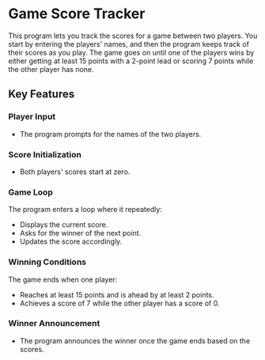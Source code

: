 # Game Score Tracker

This program lets you track the scores for a game between two players. You start by entering the players' names, and then the program keeps track of their scores as you play. The game goes on until one of the players wins by either getting at least 15 points with a 2-point lead or scoring 7 points while the other player has none.

## Key Features

### Player Input
- The program prompts for the names of the two players.

### Score Initialization
- Both players' scores start at zero.

### Game Loop
The program enters a loop where it repeatedly:
- Displays the current score.
- Asks for the winner of the next point.
- Updates the score accordingly.

### Winning Conditions
The game ends when one player:
- Reaches at least 15 points and is ahead by at least 2 points.
- Achieves a score of 7 while the other player has a score of 0.

### Winner Announcement
- The program announces the winner once the game ends based on the scores.
